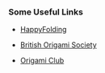 ### **Some Useful Links**

* [HappyFolding](http://www.happyfolding.com)

* [British Origami Society](http://www.britishorigami.info/academic/index.php)

* [Origami Club](http://en.origami-club.com/)



